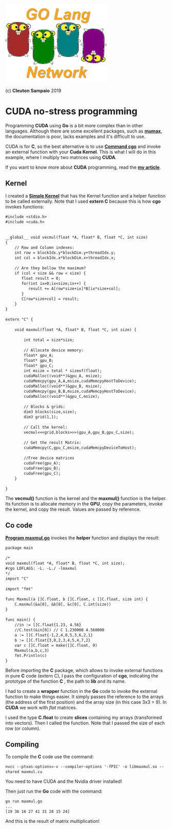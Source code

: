 ![](./golangnetwork-logo.png)

(c) **Cleuton Sampaio** 2019

# CUDA no-stress programming

Programming **CUDA** using **Go** is a bit more complex than in other languages. Although there are some excellent packages, such as [**mumax**](https://godoc.org/github.com/mumax/3/cuda), the documentation is poor, lacks examples and it's difficult to use.

CUDA is for **C**, so the best alternative is to use [**Command cgo**](https://golang.org/cmd/cgo/) and invoke an external function with your **Cuda Kernel**. This is what I will do in this example, where I multiply two matrices using **CUDA**.

If you want to know more about **CUDA** programming, read the [**my article**](https://github.com/cleuton/neuraljava/tree/master/cuda).

## Kernel

I created a [**Simple Kernel**](./maxmul.cu) that has the Kernel function and a helper function to be called externally. Note that I used **extern C** because this is how **cgo** invokes functions:

```
#include <stdio.h>
#include <cuda.h>
 

__global__ void vecmul(float *A, float* B, float *C, int size)
{
    // Row and Column indexes: 
    int row = blockIdx.y*blockDim.y+threadIdx.y;
    int col = blockIdx.x*blockDim.x+threadIdx.x;

    // Are they bellow the maximum?
    if (col < size && row < size) {
       float result = 0;
       for(int ix=0;ix<size;ix++) {
          result += A[row*size+ix]*B[ix*size+col];
       }
       C[row*size+col] = result;
    }
}

extern "C" {

    void maxmul(float *A, float* B, float *C, int size) {

        int total = size*size;

        // Allocate device memory:
        float* gpu_A;
        float* gpu_B;
        float* gpu_C;
        int msize = total * sizeof(float);
        cudaMalloc((void**)&gpu_A, msize);
        cudaMemcpy(gpu_A,A,msize,cudaMemcpyHostToDevice);
        cudaMalloc((void**)&gpu_B, msize);
        cudaMemcpy(gpu_B,B,msize,cudaMemcpyHostToDevice);
        cudaMalloc((void**)&gpu_C,msize);

        // Blocks & grids:
        dim3 blocks(size,size);
        dim3 grid(1,1);

        // Call the kernel:
        vecmul<<<grid,blocks>>>(gpu_A,gpu_B,gpu_C,size);

        // Get the result Matrix:
        cudaMemcpy(C,gpu_C,msize,cudaMemcpyDeviceToHost);

        //Free device matrices
        cudaFree(gpu_A);
        cudaFree(gpu_B);
        cudaFree(gpu_C);
    }

}

```

The **vecmul()** function is the kernel and the **maxmul()** function is the helper. Its function is to allocate memory in the **GPU**, copy the parameters, invoke the kernel, and copy the result. Values ​​are passed by reference.

## Co code

[**Program maxmul.go**](./maxmul.go) invokes the **helper** function and displays the result: 

```
package main

/*
void maxmul(float *A, float* B, float *C, int size);
#cgo LDFLAGS: -L. -L./ -lmaxmul
*/
import "C"

import "fmt"

func Maxmul(a []C.float, b []C.float, c []C.float, size int) {
	C.maxmul(&a[0], &b[0], &c[0], C.int(size))
}

func main() {
	//in := []C.float{1.23, 4.56}
    //C.test(&in[0]) // C 1.230000 4.560000
	a := []C.float{-1,2,4,0,5,3,6,2,1}
	b := []C.float{3,0,2,3,4,5,4,7,2}
	var c []C.float = make([]C.float, 9)
	Maxmul(a,b,c,3)
	fmt.Println(c)
}
```

Before importing the **C** package, which allows to invoke external functions in pure **C** code (extern C), I pass the configuration of **cgo**, indicating the prototype of the function **C** , the path to **lib** and its name.

I had to create a **wrapper** function in the **Go** code to invoke the external function to make things easier. It simply passes the reference to the arrays (the address of the first position) and the array size (in this case 3x3 = 9). In **CUDA** we work with *flat* matrices.

I used the type **C.float** to create **slices** containing my arrays (transformed into vectors). Then I called the function. Note that I passed the size of each row (or column).

## Compiling

To compile the **C** code use the command:

```
nvcc --ptxas-options=-v --compiler-options '-fPIC' -o libmaxmul.so --shared maxmul.cu
```

You need to have CUDA and the Nvidia driver installed!

Then just run the **Go** code with the command:

```
go run maxmul.go
...
[19 36 16 27 41 31 28 15 24]
```

And this is the result of matrix multiplication!